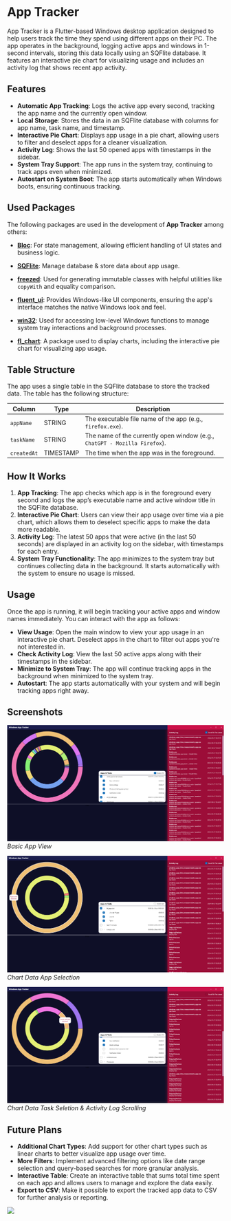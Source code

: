 # App Tracker

App Tracker is a Flutter-based Windows desktop application designed to help users track the time they spend using different apps on their PC. The app operates in the background, logging active apps and windows in 1-second intervals, storing this data locally using an SQFlite database. It features an interactive pie chart for visualizing usage and includes an activity log that shows recent app activity.

## Features

- **Automatic App Tracking**: Logs the active app every second, tracking the app name and the currently open window.
- **Local Storage**: Stores the data in an SQFlite database with columns for app name, task name, and timestamp.
- **Interactive Pie Chart**: Displays app usage in a pie chart, allowing users to filter and deselect apps for a cleaner visualization.
- **Activity Log**: Shows the last 50 opened apps with timestamps in the sidebar.
- **System Tray Support**: The app runs in the system tray, continuing to track apps even when minimized.
- **Autostart on System Boot**: The app starts automatically when Windows boots, ensuring continuous tracking.

## Used Packages

The following packages are used in the development of **App Tracker** among others:

- **[Bloc](https://pub.dev/packages/bloc)**: For state management, allowing efficient handling of UI states and business logic.
- **[SQFlite](https://pub.dev/packages/sqflite)**: Manage database & store data about app usage.
- **[freezed](https://pub.dev/packages/freezed)**: Used for generating immutable classes with helpful utilities like `copyWith` and equality comparison.
- **[fluent_ui](https://pub.dev/packages/fluent_ui)**: Provides Windows-like UI components, ensuring the app's interface matches the native Windows look and feel.

- **[win32](https://pub.dev/packages/win32)**: Used for accessing low-level Windows functions to manage system tray interactions and background processes.
- **[fl_chart](https://pub.dev/packages/fl_chart)**: A package used to display charts, including the interactive pie chart for visualizing app usage.


## Table Structure

The app uses a single table in the SQFlite database to store the tracked data. The table has the following structure:

| Column      | Type      | Description                                                              |
| ----------- | --------- | ------------------------------------------------------------------------ |
| `appName`   | STRING    | The executable file name of the app (e.g., `firefox.exe`).                |
| `taskName`  | STRING    | The name of the currently open window (e.g., `ChatGPT - Mozilla Firefox`).|
| `createdAt` | TIMESTAMP | The time when the app was in the foreground.                             |

## How It Works

1. **App Tracking**: The app checks which app is in the foreground every second and logs the app’s executable name and active window title in the SQFlite database.
2. **Interactive Pie Chart**: Users can view their app usage over time via a pie chart, which allows them to deselect specific apps to make the data more readable.
3. **Activity Log**: The latest 50 apps that were active (in the last 50 seconds) are displayed in an activity log on the sidebar, with timestamps for each entry.
4. **System Tray Functionality**: The app minimizes to the system tray but continues collecting data in the background. It starts automatically with the system to ensure no usage is missed.

## Usage

Once the app is running, it will begin tracking your active apps and window names immediately. You can interact with the app as follows:

- **View Usage**: Open the main window to view your app usage in an interactive pie chart. Deselect apps in the chart to filter out apps you're not interested in.
- **Check Activity Log**: View the last 50 active apps along with their timestamps in the sidebar.
- **Minimize to System Tray**: The app will continue tracking apps in the background when minimized to the system tray.
- **Autostart**: The app starts automatically with your system and will begin tracking apps right away.

## Screenshots

![Pie Chart View](screenshots/s1.png)
*Basic App View*

![Activity Log](screenshots/s2.png)
*Chart Data App Selection*

![System Tray](screenshots/s3.png)
*Chart Data Task Seletion & Activity Log Scrolling*

## Future Plans

- **Additional Chart Types**: Add support for other chart types such as linear charts to better visualize app usage over time.
- **More Filters**: Implement advanced filtering options like date range selection and query-based searches for more granular analysis.
- **Interactive Table**: Create an interactive table that sums total time spent on each app and allows users to manage and explore the data easily.
- **Export to CSV**: Make it possible to export the tracked app data to CSV for further analysis or reporting.

<a title="Made with Fluent Design" href="https://github.com/bdlukaa/fluent_ui">
  <img
    src="https://img.shields.io/badge/fluent-design-blue?style=flat-square&color=gray&labelColor=0078D7"
  />
</a>
